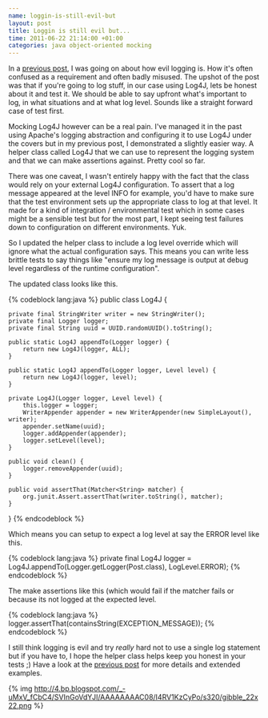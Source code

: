```yaml
---
name: loggin-is-still-evil-but
layout: post
title: Loggin is still evil but...
time: 2011-06-22 21:14:00 +01:00
categories: java object-oriented mocking
---
```


In a [previous post](http://pequenoperro.blogspot.com/2010/10/logging-is-evil-but.html), I was going on about how evil logging is. How it's often confused as a requirement and often badly misused. The upshot of the post was that if you're going to log stuff, in our case using Log4J, lets be honest about it and test it. We should be able to say upfront what's important to log, in what situations and at what log level. Sounds like a straight forward case of test first.
  
Mocking Log4J however can be a real pain. I've managed it in the past using
Apache's logging abstraction and configuring it to use Log4J under the covers
but in my previous post, I demonstrated a slightly easier way. A helper class
called Log4J that we can use to represent the logging system and that we can
make assertions against. Pretty cool so far.

<!-- more -->
  
There was one caveat, I wasn't entirely happy with the fact that the class
would rely on your external Log4J configuration. To assert that a log message
appeared at the level INFO for example, you'd have to make sure that the test
environment sets up the appropriate class to log at that level. It made for a
kind of integration / environmental test which in some cases might be a
sensible test but for the most part, I kept seeing test failures down to
configuration on different environments. Yuk.

  
So I updated the helper class to include a log level override which will
ignore what the actual configuration says. This means you can write less
brittle tests to say things like "ensure my log message is output at debug
level regardless of the runtime configuration".

  
The updated class looks like this.

{% codeblock lang:java %}
public class Log4J {

    private final StringWriter writer = new StringWriter();
    private final Logger logger;
    private final String uuid = UUID.randomUUID().toString();

    public static Log4J appendTo(Logger logger) {
        return new Log4J(logger, ALL);
    }

    public static Log4J appendTo(Logger logger, Level level) {
        return new Log4J(logger, level);
    }

    private Log4J(Logger logger, Level level) {
        this.logger = logger;
        WriterAppender appender = new WriterAppender(new SimpleLayout(), writer);
        appender.setName(uuid);
        logger.addAppender(appender);
        logger.setLevel(level);
    }

    public void clean() {
        logger.removeAppender(uuid);
    }

    public void assertThat(Matcher<String> matcher) {
        org.junit.Assert.assertThat(writer.toString(), matcher);
    }
}
{% endcodeblock %}

  
Which means you can setup to expect a log level at say the ERROR level like
this.

  
{% codeblock lang:java %}
private final Log4J logger = Log4J.appendTo(Logger.getLogger(Post.class), LogLevel.ERROR);
{% endcodeblock %}
  
The make assertions like this (which would fail if the matcher fails or
because its not logged at the expected level.

{% codeblock lang:java %}
logger.assertThat(containsString(EXCEPTION_MESSAGE));
{% endcodeblock %}

I still think logging is evil and try _really_ hard not to use a single log
statement but if you have to, I hope the helper class helps keep you honest in
your tests ;) Have a look at the [previous
post](http://pequenoperro.blogspot.com/2010/10/logging-is-evil-but.html) for
more details and extended examples.


{% img http://4.bp.blogspot.com/_-uMxV_fCbC4/SVInGoVdYJI/AAAAAAAAC08/I4RV1KzCyPo/s320/gibble_22x22.png %}
